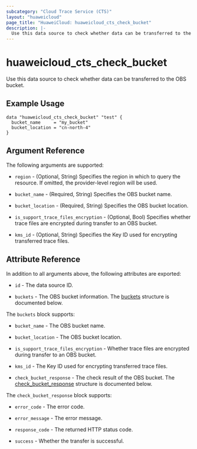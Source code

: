 ```yaml
---
subcategory: "Cloud Trace Service (CTS)"
layout: "huaweicloud"
page_title: "HuaweiCloud: huaweicloud_cts_check_bucket"
description: |-
  Use this data source to check whether data can be transferred to the OBS bucket.
---
```


# huaweicloud_cts_check_bucket

Use this data source to check whether data can be transferred to the OBS bucket.

## Example Usage

```hcl
data "huaweicloud_cts_check_bucket" "test" {
  bucket_name     = "my_bucket"
  bucket_location = "cn-north-4"
}
```

## Argument Reference

The following arguments are supported:

* `region` - (Optional, String) Specifies the region in which to query the resource.
  If omitted, the provider-level region will be used.

* `bucket_name` - (Required, String) Specifies the OBS bucket name.

* `bucket_location` - (Required, String) Specifies the OBS bucket location.

* `is_support_trace_files_encryption` - (Optional, Bool) Specifies whether trace files are encrypted during transfer to
  an OBS bucket.

* `kms_id` - (Optional, String) Specifies the Key ID used for encrypting transferred trace files.

## Attribute Reference

In addition to all arguments above, the following attributes are exported:

* `id` - The data source ID.

* `buckets` - The OBS bucket information.
  The [buckets](#BucketsAttr) structure is documented below.

<a name="BucketsAttr"></a>
The `buckets` block supports:

* `bucket_name` - The OBS bucket name.

* `bucket_location` - The OBS bucket location.

* `is_support_trace_files_encryption` - Whether trace files are encrypted during transfer to an OBS bucket.

* `kms_id` - The Key ID used for encrypting transferred trace files.

* `check_bucket_response` - The check result of the OBS bucket.
  The [check_bucket_response](#CheckBucketResponse) structure is documented below.

<a name="CheckBucketResponse"></a>
The `check_bucket_response` block supports:

* `error_code` - The error code.

* `error_message` - The error message.

* `response_code` - The returned HTTP status code.

* `success` - Whether the transfer is successful.

